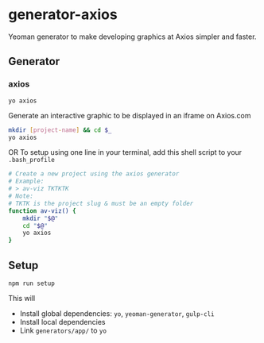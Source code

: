 # generator-axios

Yeoman generator to make developing graphics at Axios simpler and faster.

## Generator

### axios

`yo axios`

Generate an interactive graphic to be displayed in an iframe on Axios.com

```bash
mkdir [project-name] && cd $_
yo axios
```

OR To setup using one line in your terminal, add this shell script to your `.bash_profile`

```bash
# Create a new project using the axios generator
# Example:
# > av-viz TKTKTK
# Note:
# TKTK is the project slug & must be an empty folder
function av-viz() {
	mkdir "$@"
	cd "$@"
	yo axios
}
```

## Setup

`npm run setup`

This will

- Install global dependencies: `yo`, `yeoman-generator`, `gulp-cli`
- Install local dependencies
- Link `generators/app/` to `yo`

[npm-image]: https://badge.fury.io/js/generator-axios-ssr.svg
[npm-url]: https://npmjs.org/package/generator-axios-ssr
[daviddm-image]: https://david-dm.org/axioscode/generator-axios-ssr.svg?theme=shields.io
[daviddm-url]: https://david-dm.org/axioscode/generator-axios-ssr
